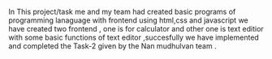 In This project/task me and my team had created basic programs of programming lanaguage with frontend using html,css and javascript we have created two frontend , one is for calculator and other one is text editior with some basic functions of text editor ,succesfully we have implemented and completed the Task-2 given by the Nan mudhulvan team .
